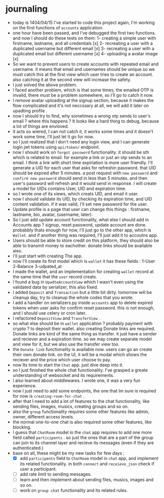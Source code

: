 # journaling

- today is 1404/04/15 I've started to code this project again, I'm working on the first functions of `accounts` application.
- one hour have been passed, and I've debugged the first two functions. and now I should do these tests on them:
  1- creating a simple user with firstname, lastname, and all credentials [x]
  2- recreating a user with a duplicated username but different email [x]
  3- recreating a user with a duplicated email but different username [x]
  4- uploading a avatar image [x]
- So we want to prevent users to create accounts with repeated email and username. it means that email and usernames should be unique.so we must catch this at the first view which user tries to create an account. also catching it at the second view will increase the safety.
- I just solved the above problem.
- I faced another problem, which is that some times, the emailed OTP is invalid, there must be a problem somewhere, so I'll go to catch it now.
- I remove avatar uploading at the signup section, because it makes the flow complicated and it's not neccssary at all, we will add it later on upadting profile .
- now I should try to find, why sometimes a wrong otp sends to user's email ? where this happens ? It looks like a hard thing to debug, because a lot of things are envloved.
- it acts so wiered, I can not catch it, it works some times and it doesn't work some time, I'll just let it go for now.
- so I just realized that I don't need any login view, and I can generate login jwt tokens using `api/token/` endpoint.
- now I should work on `forgot password` functionality. it should be sth which is related to email. for example a link or just an otp sends to an email. I think a link with short time expiriation is more user friendly. I'll generate a UID for each user that asks for refreshin password. that UID should be expired after 5 minutes. a post request with `new password` and `confirm new password` should send in less than 5 minutes. and then user's password will refresh and it would send in response. I will create a model for UIDs contains User, UID and expiration time.
- so I wrote one of its views, which creats UID, and email it user.
- now I should validate its UID, by checking its expiration time, and UID content validation. if it was valid, I'll set new password for the user.
- Update profile is a page that user can change this things : firstname, lastname, bio, avatar, (username, later).
- So I just add update account functionality, what else I should add in Accounts app ? signup, reset password, update account are done. probabbly thats enough for now, I'll just go to the other app, which is `Wallet`. and if another thing was required, I'll just add it to accoutns app.
- Users should be able to store credit on this platform, they should also be able to transmit money to eachother. donate links should be available also.
- I'll just start with creating The app.
- now I'll create its first model which is `wallet` it has these fields : 1-User 2-Balance 3-udpated_at
- I made the wallet, and an implementation for creating `wallet` record at the same time that the `user` record creats.
- I found a bug in `UpadteAccountView` which I wasn't even using the validated data by serializer, this also fixed.
- I added `Deposit` and `Transaction` but a little bit dirty. tomorrow will be cleanup day, try to cleanup the whole codes that you wrote.
- I add a handler on serializers.py inside `accounts` app to delete expired tokens when user asks for confirm reset password. this is not enough, and I should use celery or cron later.
- I refactored `DepositView` and `TransferView` .
- so what else should be in `wallet` application ? probably payment with crypto ? to deposit their wallet. also creating Donate links are required. Donate links are kind of the same thing as transfer. it just have a sender and reciever and a expiration time. so we may create separate model and view for it, but we also use the transfer view too.
- the `Donate link` functionality is available now. users can go an create their own donate link. on the UI, it will be a modal which shows the reciever and the price which user choose to pay.
- now Its time to start the `Chat` app. just dive deep into it.
- so I just finished the whole chat functionality. I've grasped a greate understanding of websocket and its requirements.
- I also learned about middlewares. I wrote one, it was a very fun experience. 
- now I just need to add some endpoints, the one that Im sure is required for now is `creating-room-for-chat` .
- after that I need to add a lot of features to the chat functionality, like sending files, images, musics, creating groups and so on.
- also the `group` functionality requires some other features like admin, owner, different access levels.
- the normal one-to-one chat is also required some other features, like blocking. 
- I guess that `ChatRoom` model in the `chat` app requires to add one more field called `participents` . so just the ones that are a part of the group can join to its channel layer and recieve its messages (even if they are authenticated.)
- base on all, these might be my new tasks for few days :
  - [x] add `participents` field to `ChatRoom` model in `chat` app, and implement its related functionality. in both `connect` and `receieve_json` check if user a participant.
  - [ ] add rate limit to sending messages.
  - [ ] learn and then implement about sending files, musics, images and so on.
  - [ ] work on `group chat` functionality and its related rules.